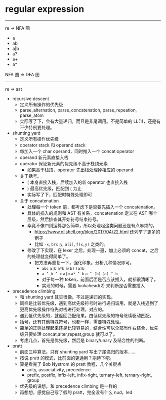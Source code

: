 # regular expression

---

re => NFA 图

- a
- ab
- a|b
- a?
- a+
- a*

NFA 图 => DFA 图

---

re => ast

- recursive descent
    - 定义所有操作的优先级
    - parse_alternation, parse_concatenation, parse_repeation, parse_atom
    - 实际写了下，会有大量递归，而且是非尾调用。不是简单的 LL(1)，还是有不少特例要处理。
- shunting yard
    - 定义所有操作优先级
    - operator stack 和 operand stack
    - 每加入一个 char operand，同时推入一个 concat operator
    - operand 新元素直接入栈
    - operator 保证新元素的优先级不高于栈顶元素
        - 如果高于栈顶，operator 先出栈处理掉相应的 operand
    - 关于括号。
        - ( 本身直接入栈，后续加入的新 operator 也直接入栈
        - ) 最高优先级，匹配到 ( 为止
        - 实际写了下，匹配时特殊处理即可
    - 关于 concatenation
        - 处理每一个 token 前，都考虑下是否要先插入一个 concatenation。
        - 具体的插入的规则和 AST 有关系，concatenation 定义在 AST 哪个层级，然后排查其开始符号结束符号。
        - 毕竟不像四则运算那么简单，所以处理起这类问题还是有点麻烦的。
            - https://www.oilshell.org/blog/2017/04/22.html 还列举了更多的例子
            - 比如 `-x`, `b?x:y`, `a[i]`, `f(x,y)` 之类的。
        - 修改了下实现，在 lexer 之后，处理一遍，加上必须的 concat，之后的处理就变得简单了。
            - 把方法再重复一下，强化印象。分析几种情况即可。
                - `abc` `a|b` `a*b` `a(b)` `(a)b`
                - `a ^ b ^ c` `a|b` `a* ^ b` `a ^ (b)` `(a) ^ b`
                - 对于每一种 token，前面后面是否应该插入，就都很清晰了。
                - 实现的时候，需要 lookahead(2) 来判断是否需要插入
- precedence climbing
    - 和 shunting yard 其实很像。不过是递归的实现。
    - 同样是比较优先级，遇到高优先级符号时进行递归调用，就是入栈遇到了更高优先级操作符先对栈进行处理。对应的。
    - 遇到低优先级的，就返回匹配结果。由低优先级的符号继续驱动匹配。
    - 括号，还有其他特殊符号，也都一样，需要特殊处理。
    - 简单的正则处理起来还是比较容易的，结合性可以全部当作右结合，优先级只要处理 concat,alter,repeat,group 就可以了。
    - 考虑几点，首先是优先级，然后是 binary/unary 及结合性的判断。
- pratt
    - 前面三种算法，只有 shunting yard 写出了尾递归的版本……
    - 按说 pratt 的模式，比前面的更通用？期待下吧。
    - 算是看完了 Bob Nystrom 的 pratt 教程，几个关键点
        - arity, associativity, precedence
        - prefix, postfix, infix-left, infix-right, ternary-left, ternary-right, group
    - 优先级的设想，和 precedence climbing 是一样的
    - 再想想，感觉自己写了假的 pratt，完全没有什么 nud，led
